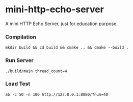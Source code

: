 # mini-http-echo-server
A mini HTTP Echo Server, just for education purpose.

### Compilation
`mkdir build && cd build && cmake .. && cmake --build .`

### Run Server
`./build/main thread_count=4`

### Load Test
`ab -c 50 -n 100 http://127.0.0.1:8080/?num=40`
